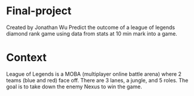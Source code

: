 # Final-project
Created by Jonathan Wu
Predict the outcome of a league of legends diamond rank game using data from stats at 10 min mark into a game.

# Context
League of Legends is a MOBA (multiplayer online battle arena) where 2 teams (blue and red) face off. There are 3 lanes, a jungle, and 5 roles. The goal is to take down the enemy Nexus to win the game.

